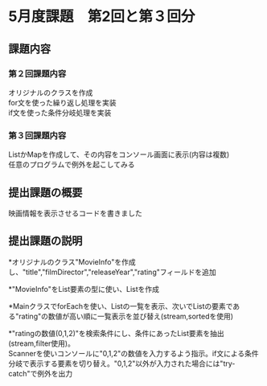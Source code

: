 # 5月度課題　第2回と第３回分

## 課題内容
### 第２回課題内容
オリジナルのクラスを作成  
for文を使った繰り返し処理を実装  
if文を使った条件分岐処理を実装  

### 第３回課題内容
ListかMapを作成して、その内容をコンソール画面に表示(内容は複数)  
任意のプログラムで例外を起こしてみる　　
　　
## 提出課題の概要　　
映画情報を表示させるコードを書きました

## 提出課題の説明  
*オリジナルのクラス"MovieInfo"を作成し、"title","filmDirector","releaseYear","rating"フィールドを追加  

*"MovieInfo"をList要素の型に使い、Listを作成  

*MainクラスでforEachを使い、Listの一覧を表示、次いでListの要素である"rating"の数値が高い順に一覧表示を並び替え(stream,sortedを使用)  

*"ratingの数値(0,1,2)"を検索条件にし、条件にあったList要素を抽出(stream,filter使用)。  
Scannerを使いコンソールに"0,1,2"の数値を入力するよう指示。if文による条件分岐で表示する要素を切り替え。"0,1,2"以外が入力された場合には"try-catch"で例外を出力
